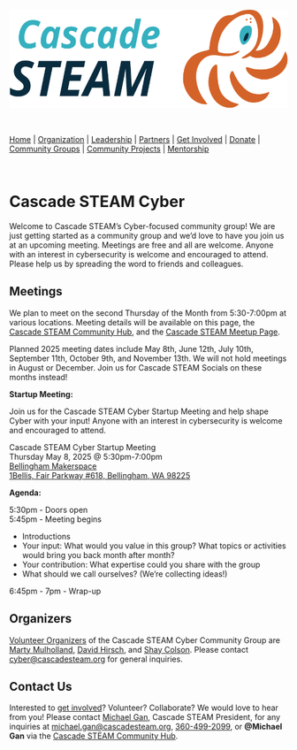<style>
  .header {
	display: none;
  }
  .footer {
	display: none;
  }
</style>

<p align="center"><img src="/assets/images/Cascade_STEAM_horizontal_logo_primary.svg" width="600" height="178" /></p>

<br>

[Home](/) | [Organization](/organization) | [Leadership](/leadership) | [Partners](/partners) | [Get Involved](/get-involved) | [Donate](/donate) | [Community Groups](/community-groups) | [Community Projects](/community-projects) | [Mentorship](/mentorship)

<br>

# Cascade STEAM Cyber

Welcome to Cascade STEAM’s Cyber-focused community group! We are just getting started as a community group and we’d love to have you join us at an upcoming meeting. Meetings are free and all are welcome. Anyone with an interest in cybersecurity is welcome and encouraged to attend. Please help us by spreading the word to friends and colleagues.

## Meetings

We plan to meet on the second Thursday of the Month from 5:30-7:00pm at various locations. Meeting details will be available on this page, the [Cascade STEAM Community Hub](http://hub.cascadesteam.org), and the [Cascade STEAM Meetup Page](https://www.meetup.com/cascadesteam).

Planned 2025 meeting dates include May 8th, June 12th, July 10th, September 11th, October 9th, and November 13th. We will not hold meetings in August or December. Join us for Cascade STEAM Socials on these months instead!

**Startup Meeting:**

Join us for the Cascade STEAM Cyber Startup Meeting and help shape Cyber with your input! Anyone with an interest in cybersecurity is welcome and encouraged to attend.

Cascade STEAM Cyber Startup Meeting<br>
Thursday May 8, 2025 @ 5:30pm-7:00pm<br>
[Bellingham Makerspace](https://bellinghammakerspace.org)<br>
[1Bellis, Fair Parkway #618, Bellingham, WA 98225](https://maps.app.goo.gl/RwDdve85Sm8feJHM9)

**Agenda:**

5:30pm - Doors open<br>
5:45pm - Meeting begins
- Introductions
- Your input: What would you value in this group? What topics or activities would bring you back month after month?
- Your contribution: What expertise could you share with the group
- What should we call ourselves? (We’re collecting ideas!)

6:45pm - 7pm - Wrap-up

## Organizers

[Volunteer Organizers](/leadership) of the Cascade STEAM Cyber Community Group are [Marty Mulholland](https://www.linkedin.com/in/mulholland99), [David Hirsch](https://www.linkedin.com/in/davidhirsch3), and [Shay Colson](https://www.linkedin.com/in/shaycolson). Please contact [cyber@cascadesteam.org](mailto:cyber@cascadesteam.org) for general inquiries.

## Contact Us

Interested to [get involved](/get-involved)? Volunteer? Collaborate? We would love to hear from you! Please contact [Michael Gan](https://www.linkedin.com/in/michaelbgan), Cascade STEAM President, for any inquiries at [michael.gan@cascadesteam.org](mailto:michael.gan@cascadesteam.org), [360-499-2099](tel:3604992099), or **@Michael Gan** via the [Cascade STEAM Community Hub](http://discord.cascadesteam.org).
